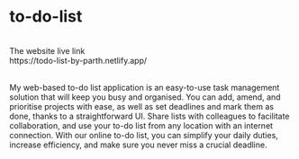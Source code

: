 # to-do-list
<br>
The website live link
<br>
https://todo-list-by-parth.netlify.app/
<br>
<br>

My web-based to-do list application is an easy-to-use task management solution that will keep you busy and organised. You can add, amend, and prioritise projects with ease, as well as set deadlines and mark them as done, thanks to a straightforward UI. Share lists with colleagues to facilitate collaboration, and use your to-do list from any location with an internet connection. With our online to-do list, you can simplify your daily duties, increase efficiency, and make sure you never miss a crucial deadline.